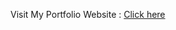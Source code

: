 Visit My Portfolio Website : <a href="https://BobCode854/My-Resume-Website" rel="nofollow">Click here</a>
